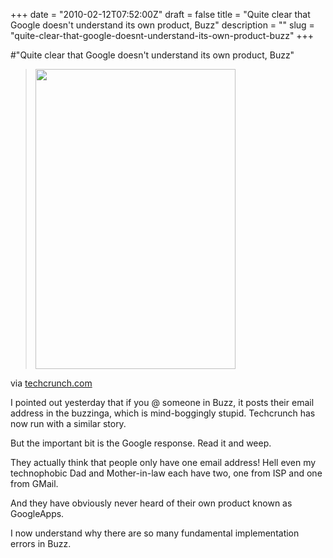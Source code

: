 +++
date = "2010-02-12T07:52:00Z"
draft = false
title = "Quite clear that Google doesn't understand its own product, Buzz"
description = ""
slug = "quite-clear-that-google-doesnt-understand-its-own-product-buzz"
+++

#"Quite clear that Google doesn't understand its own product, Buzz"


 <div class="posterous_bookmarklet_entry">
<blockquote>
<div>
<p><img src="http://tctechcrunch.files.wordpress.com/2010/02/buzzbug.jpg" height="480" alt="" width="320" /></p>
</div>
</blockquote>
<div class="posterous_quote_citation">via <a href="http://techcrunch.com/2010/02/11/reply-google-buzz-exposing-email/">techcrunch.com</a></div>
<p>I pointed out yesterday that if you @ someone in Buzz, it posts their email address in the buzzinga, which is mind-boggingly stupid. Techcrunch has now run with a similar story.</p>
<p>But the important bit is the Google response. Read it and weep.</p>
<p>They actually think that people only have one email address! Hell even my technophobic Dad and Mother-in-law each have two, one from ISP and one from GMail.</p>
<p>And they have obviously never heard of their own product known as GoogleApps.</p>
<p>I now understand why there are so many fundamental implementation errors in Buzz.</p>
</div>
 